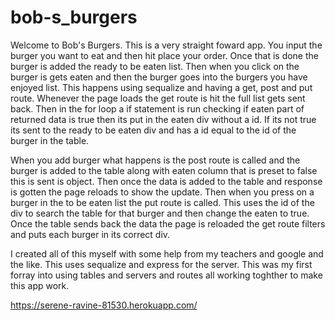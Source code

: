 # bob-s_burgers
Welcome to Bob's Burgers. This is a very straight foward app. You input the burger you want to eat and then hit place your order. Once that is done the burger is added the ready to be eaten list. Then when you click on the burger is gets eaten and then the burger goes into the burgers you have enjoyed list. This happens using sequalize and having a get, post and put route. Whenever the page loads the get route is hit the full list gets sent back. Then in the for loop a if statement is run checking if eaten part of returned data is true then its put in the eaten div without a id. If its not true its sent to the ready to be eaten div and has a id equal to the id of the burger in the table. 

When you add burger what happens is the post route is called and the burger is added to the table along with eaten column that is preset to false this is sent is object. Then once the data is added to the table and response is gotten the page reloads to show the update. Then when you press on a burger in the to be eaten list the put route is called. This uses the id of the div to search the table for that burger and then change the eaten to true. Once the table sends back the data the page is reloaded the get route filters and puts each burger in its correct div. 

I created all of this myself with some help from my teachers and google and the like. This uses sequalize and express for the server. This was my first forray into using tables and servers and routes all working toghther to make this app work.

https://serene-ravine-81530.herokuapp.com/



